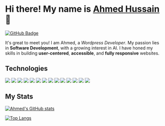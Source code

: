 # Hi there! My name is <a href="https://www.linkedin.com/in/hassan-samo">Ahmed Hussain</a>👋

[![GitHub Badge](https://img.shields.io/badge/-AhmedHussain-100000?style=for-the-badge&logo=github&logoColor=white&link=https://github.com/awsprod96-prog/)](https://github.com/awsprod96-prog)

It's great to meet you! I am Ahmed, a *Wordpress Developer*. My passion lies in **Software Development**, with a growing interest in AI. I have honed my skills in building **user-centered**, **accessible**, and **fully responsive** websites.

## Technologies

<span><img src="https://img.icons8.com/color/48/000000/html-5.png"/></span>
<span><img src="https://img.icons8.com/color/48/000000/css3.png"/></span>
<span><img src="https://img.icons8.com/color/48/000000/sass.png"/></span>
<span><img src="https://img.icons8.com/color/48/000000/bootstrap.png"/></span>
<span><img src="https://img.icons8.com/color/48/000000/javascript.png"/></span>
<span><img src="https://img.icons8.com/ios-filled/48/78CFF5/jquery.png"/></span>
<span><img src="https://img.icons8.com/color/48/000000/nodejs.png"/></span>
<span><img src="https://img.icons8.com/color/48/000000/npm.png"/></span>
<span><img src="https://img.icons8.com/?size=48&id=PZQVBAxaueDJ&format=png&color=000000"/></span>
<span><img src="https://img.icons8.com/color/48/000000/github--v1.png"/></span>
<span><img src="https://img.icons8.com/color/48/000000/python.png"/></span>
<span><img src="https://img.icons8.com/?size=48&id=fAMVO_fuoOuC&format=png&color=000000"/></span>
<span><img src="https://img.icons8.com/color/48/000000/mysql.png"/></span>
<span><img src="https://img.icons8.com/?size=48&id=lRjcvhvtR81o&format=png&color=000000"/></span>

## My Stats
[![Ahmed's GitHub stats](https://github-readme-stats.vercel.app/api?username=awsprod96-prog&count_private=true&show_icons=true&theme=discord_old_blurple)](https://github.com/awsprod96-prog/github-readme-stats)

[![Top Langs](https://github-readme-stats.vercel.app/api/top-langs/?username=awsprod96-prog&langs_count=9&layout=compact&theme=discord_old_blurple)](https://github.com/awsprod96-prog/github-readme-stats)
